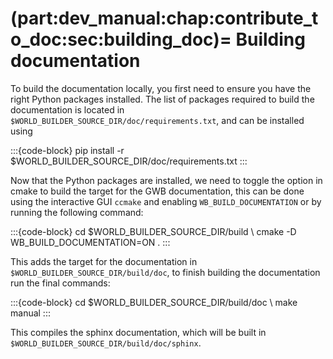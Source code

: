(part:dev_manual:chap:contribute_to_doc:sec:building_doc)=
Building documentation
=========================

To build the documentation locally, you first need to ensure you have the right Python packages installed. The list of packages required to build the documentation is located in `$WORLD_BUILDER_SOURCE_DIR/doc/requirements.txt`, and can be installed using 

:::{code-block}
pip install -r $WORLD_BUILDER_SOURCE_DIR/doc/requirements.txt
:::

Now that the Python packages are installed, we need to toggle the option in cmake to build the target for the GWB documentation, this can be done using the interactive GUI `ccmake` and enabling `WB_BUILD_DOCUMENTATION` or by running the following command:

:::{code-block}
cd $WORLD_BUILDER_SOURCE_DIR/build \\
cmake -D WB_BUILD_DOCUMENTATION=ON .
:::

This adds the target for the documentation in `$WORLD_BUILDER_SOURCE_DIR/build/doc`, to finish building the documentation run the final commands:

:::{code-block}
cd $WORLD_BUILDER_SOURCE_DIR/build/doc \\
make manual
:::

This compiles the sphinx documentation, which will be built in  `$WORLD_BUILDER_SOURCE_DIR/build/doc/sphinx`.
